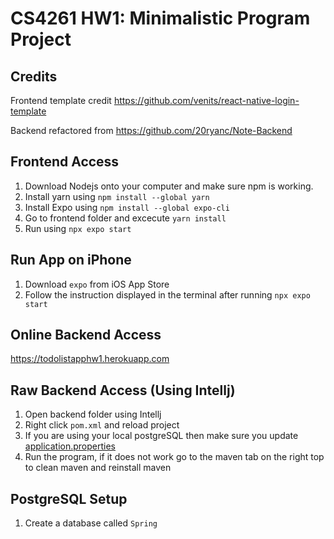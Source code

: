 # CS4261 HW1: Minimalistic Program Project

## Credits
Frontend template credit https://github.com/venits/react-native-login-template

Backend refactored from https://github.com/20ryanc/Note-Backend

## Frontend Access
1. Download Nodejs onto your computer and make sure npm is working. 
2. Install yarn using ```npm install --global yarn```
3. Install Expo using ```npm install --global expo-cli```
4. Go to frontend folder and excecute ```yarn install```
5. Run using ```npx expo start```

## Run App on iPhone
1. Download ```expo``` from iOS App Store
2. Follow the instruction displayed in the terminal after running ```npx expo start```

## Online Backend Access
https://todolistapphw1.herokuapp.com

## Raw Backend Access (Using Intellj)
1. Open backend folder using Intellj
2. Right click ```pom.xml``` and reload project
3. If you are using your local postgreSQL then make sure you update [application.properties](Backend/src/main/resources/application.properties)
3. Run the program, if it does not work go to the maven tab on the right top to clean maven and reinstall maven

## PostgreSQL Setup
1. Create a database called ```Spring```
